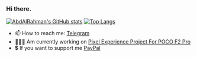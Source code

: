 ### Hi there.

[![AbdAlRahman's GitHub stats](https://github-readme-stats.vercel.app/api?username=jackson177&show_icons=true&theme=radical&hide_border=true&count_private=true&include_all_commits=true)](https://github.com/jackson177/?tab=repositories)
[![Top Langs](https://github-readme-stats.vercel.app/api/top-langs/?username=jackson177&layout=default&theme=radical&hide_border=true&count_private=true&card_width=495)](https://github.com/jackson177/?tab=repositories)
- 📫 How to reach me: [Telegram](https://t.me/Alhaialy_20)
- 👨🏻‍💻 Am currently working on [Pixel Experience Project For POCO F2 Pro](https://github.com/PixelExperience-Devices/device_xiaomi_lmi)
- 💲 If you want to support me [PayPal](https://www.paypal.me/AdBmDn)
